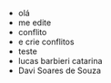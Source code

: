 - olá
- me edite
- conflito
- e crie conflitos
- teste
- lucas barbieri catarina
- Davi Soares de Souza
